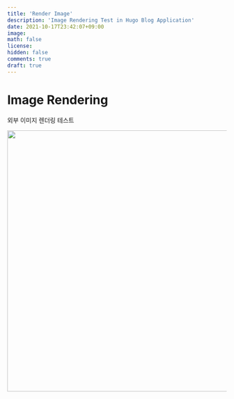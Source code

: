 ```yaml
---
title: 'Render Image'
description: 'Image Rendering Test in Hugo Blog Application'
date: 2021-10-17T23:42:07+09:00
image:
math: false
license:
hidden: false
comments: true
draft: true
---
```


# Image Rendering

외부 이미지 렌더링 테스트

<img src="https://nwlee-blog-image-storage.s3.ap-northeast-2.amazonaws.com/public/f30b7b88-d7eb-43c4-a7cd-73627f67d65f.png" loading="lazy" width="600">
